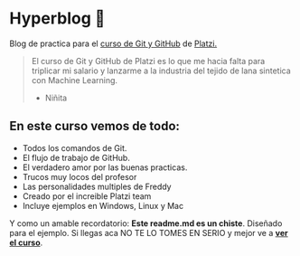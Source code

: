 # Hyperblog 💚
Blog de practica para el [curso de Git y GitHub](http://https://platzi.com/cursos/git-github/ "curso de Git y GitHub") de [Platzi.](https://platzi.com/home "Platzi.")
> El curso de Git y GitHub de Platzi es lo que me hacia falta para triplicar mi salario y lanzarme a la industria del tejido de lana sintetica con Machine Learning.
> - Niñita

## En este curso vemos de todo:
- Todos los comandos de Git.
- El flujo de trabajo de GitHub.
- El verdadero amor por las buenas practicas.
- Trucos muy locos del profesor
- Las personalidades multiples de Freddy
- Creado por el increible Platzi team
- Incluye ejemplos en Windows, Linux y Mac


Y como un amable recordatorio: **Este readme.md es un chiste**. Diseñado para el ejemplo. Si llegas aca NO TE LO TOMES EN SERIO y mejor ve a [**ver el curso**](http://https://platzi.com/cursos/git-github/ "mejor ve a ver el curso").